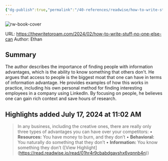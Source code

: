 ```yaml
---
{"dg-publish":true,"permalink":"/40-references/readwise/how-to-write-stuff-no-one-else-can/","tags":["rw/articles"]}
---
```


![rw-book-cover](https://content.cardus.ca/assets/uploads/documents/2863.large.jpg)
  
URL: https://thewritetoroam.com/2024/02/how-to-write-stuff-no-one-else-can
Author: Ethan

## Summary

The author describes the importance of finding people with information advantages, which is the ability to know something that others don't. He argues that access to people is the biggest moat that one can have in terms of information advantage. He provides examples of how this works in practice, including his own personal method for finding interesting employees in a company using LinkedIn. By focusing on people, he believes one can gain rich context and save hours of research.

## Highlights added July 17, 2024 at 11:02 AM
>In any business, including the creative ones, there are really only three types of advantages you can have over your competitors:
>• **Resources:** You have money to burn, and they don’t
>• **Behavioral:** You naturally do something that they don’t
>• **Information:** You know something they don’t ([View Highlight] (https://read.readwise.io/read/01hr4r9cbabdgavshx6vqnnb4n))


